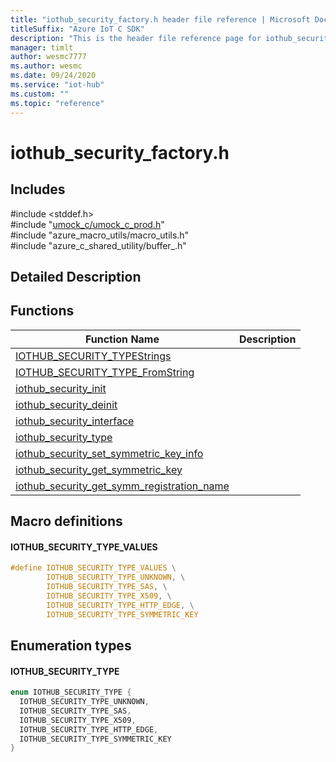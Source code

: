 ```yaml
---                             
title: "iothub_security_factory.h header file reference | Microsoft Docs" 
titleSuffix: "Azure IoT C SDK"            
description: "This is the header file reference page for iothub_security_factory.h in the Azure IoT C SDK. This SDK is used with Azure IoT Hub and Azure IoT Hub Device Provisioning Service"            
manager: timlt                 
author: wesmc7777              
ms.author: wesmc               
ms.date: 09/24/2020                    
ms.service: "iot-hub"             
ms.custom: ""                
ms.topic: "reference"        
---                            
```


# iothub_security_factory.h 

## Includes

\#include <stddef.h>  
\#include "[umock_c/umock_c_prod.h](umock-c-prod-h.md)"  
\#include "azure_macro_utils/macro_utils.h"  
\#include "azure_c_shared_utility/buffer_.h"  

## Detailed Description

## Functions

Function Name                  | Description                                
--------------------------------|---------------------------------------------
[IOTHUB_SECURITY_TYPEStrings](./iothub-security-factory-h/iothub-security-typestrings.md)            | 
[IOTHUB_SECURITY_TYPE_FromString](./iothub-security-factory-h/iothub-security-type-fromstring.md)            | 
[iothub_security_init](./iothub-security-factory-h/iothub-security-init.md)            | 
[iothub_security_deinit](./iothub-security-factory-h/iothub-security-deinit.md)            | 
[iothub_security_interface](./iothub-security-factory-h/iothub-security-interface.md)            | 
[iothub_security_type](./iothub-security-factory-h/iothub-security-type.md)            | 
[iothub_security_set_symmetric_key_info](./iothub-security-factory-h/iothub-security-set-symmetric-key-info.md)            | 
[iothub_security_get_symmetric_key](./iothub-security-factory-h/iothub-security-get-symmetric-key.md)            | 
[iothub_security_get_symm_registration_name](./iothub-security-factory-h/iothub-security-get-symm-registration-name.md)            | 

## Macro definitions

#### IOTHUB_SECURITY_TYPE_VALUES

```C
#define IOTHUB_SECURITY_TYPE_VALUES \
        IOTHUB_SECURITY_TYPE_UNKNOWN, \
        IOTHUB_SECURITY_TYPE_SAS, \
        IOTHUB_SECURITY_TYPE_X509, \
        IOTHUB_SECURITY_TYPE_HTTP_EDGE, \
        IOTHUB_SECURITY_TYPE_SYMMETRIC_KEY 
```

## Enumeration types

#### IOTHUB_SECURITY_TYPE

```C
enum IOTHUB_SECURITY_TYPE {
  IOTHUB_SECURITY_TYPE_UNKNOWN,
  IOTHUB_SECURITY_TYPE_SAS,
  IOTHUB_SECURITY_TYPE_X509,
  IOTHUB_SECURITY_TYPE_HTTP_EDGE,
  IOTHUB_SECURITY_TYPE_SYMMETRIC_KEY
}
```

